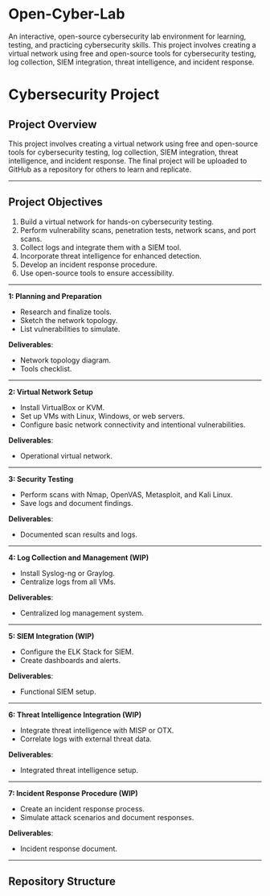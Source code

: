 # Open-Cyber-Lab
An interactive, open-source cybersecurity lab environment for learning, testing, and practicing cybersecurity skills.
This project involves creating a virtual network using free and open-source tools for cybersecurity testing, log collection, SIEM integration, threat intelligence, and incident response. 
# Cybersecurity Project

## Project Overview
This project involves creating a virtual network using free and open-source tools for cybersecurity testing, log collection, SIEM integration, threat intelligence, and incident response. The final project will be uploaded to GitHub as a repository for others to learn and replicate.

---

## Project Objectives
1. Build a virtual network for hands-on cybersecurity testing.
2. Perform vulnerability scans, penetration tests, network scans, and port scans.
3. Collect logs and integrate them with a SIEM tool.
4. Incorporate threat intelligence for enhanced detection.
5. Develop an incident response procedure.
6. Use open-source tools to ensure accessibility.

---

**1: Planning and Preparation**
- Research and finalize tools.
- Sketch the network topology.
- List vulnerabilities to simulate.

**Deliverables**:
- Network topology diagram.
- Tools checklist.

---

**2: Virtual Network Setup**
- Install VirtualBox or KVM.
- Set up VMs with Linux, Windows, or web servers.
- Configure basic network connectivity and intentional vulnerabilities.

**Deliverables**:
- Operational virtual network.

---

**3: Security Testing**
- Perform scans with Nmap, OpenVAS, Metasploit, and Kali Linux.
- Save logs and document findings.

**Deliverables**:
- Documented scan results and logs.

---

**4: Log Collection and Management (WIP)**
- Install Syslog-ng or Graylog.
- Centralize logs from all VMs.

**Deliverables**:
- Centralized log management system.

---

**5: SIEM Integration (WIP)**
- Configure the ELK Stack for SIEM.
- Create dashboards and alerts.

**Deliverables**:
- Functional SIEM setup.

---

**6: Threat Intelligence Integration (WIP)**
- Integrate threat intelligence with MISP or OTX.
- Correlate logs with external threat data.

**Deliverables**:
- Integrated threat intelligence setup.

---

**7: Incident Response Procedure (WIP)**
- Create an incident response process.
- Simulate attack scenarios and document responses.

**Deliverables**:
- Incident response document.

---

## Repository Structure
